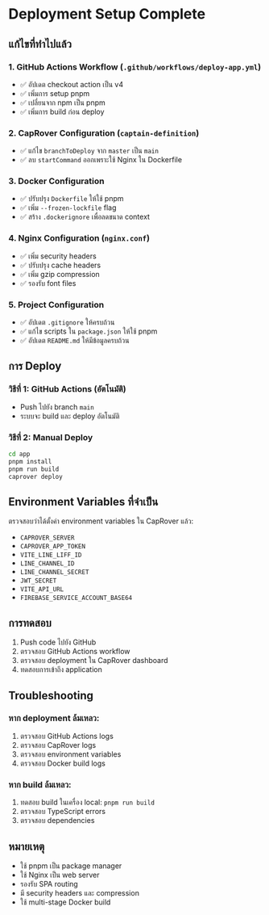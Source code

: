 # Deployment Setup Complete

## แก้ไขที่ทำไปแล้ว

### 1. GitHub Actions Workflow (`.github/workflows/deploy-app.yml`)
- ✅ อัปเดต checkout action เป็น v4
- ✅ เพิ่มการ setup pnpm
- ✅ เปลี่ยนจาก npm เป็น pnpm
- ✅ เพิ่มการ build ก่อน deploy

### 2. CapRover Configuration (`captain-definition`)
- ✅ แก้ไข `branchToDeploy` จาก `master` เป็น `main`
- ✅ ลบ `startCommand` ออกเพราะใช้ Nginx ใน Dockerfile

### 3. Docker Configuration
- ✅ ปรับปรุง `Dockerfile` ให้ใช้ pnpm
- ✅ เพิ่ม `--frozen-lockfile` flag
- ✅ สร้าง `.dockerignore` เพื่อลดขนาด context

### 4. Nginx Configuration (`nginx.conf`)
- ✅ เพิ่ม security headers
- ✅ ปรับปรุง cache headers
- ✅ เพิ่ม gzip compression
- ✅ รองรับ font files

### 5. Project Configuration
- ✅ อัปเดต `.gitignore` ให้ครบถ้วน
- ✅ แก้ไข scripts ใน `package.json` ให้ใช้ pnpm
- ✅ อัปเดต `README.md` ให้มีข้อมูลครบถ้วน

## การ Deploy

### วิธีที่ 1: GitHub Actions (อัตโนมัติ)
- Push ไปยัง branch `main`
- ระบบจะ build และ deploy อัตโนมัติ

### วิธีที่ 2: Manual Deploy
```bash
cd app
pnpm install
pnpm run build
caprover deploy
```

## Environment Variables ที่จำเป็น

ตรวจสอบว่าได้ตั้งค่า environment variables ใน CapRover แล้ว:
- `CAPROVER_SERVER`
- `CAPROVER_APP_TOKEN`
- `VITE_LINE_LIFF_ID`
- `LINE_CHANNEL_ID`
- `LINE_CHANNEL_SECRET`
- `JWT_SECRET`
- `VITE_API_URL`
- `FIREBASE_SERVICE_ACCOUNT_BASE64`

## การทดสอบ

1. Push code ไปยัง GitHub
2. ตรวจสอบ GitHub Actions workflow
3. ตรวจสอบ deployment ใน CapRover dashboard
4. ทดสอบการเข้าถึง application

## Troubleshooting

### หาก deployment ล้มเหลว:
1. ตรวจสอบ GitHub Actions logs
2. ตรวจสอบ CapRover logs
3. ตรวจสอบ environment variables
4. ตรวจสอบ Docker build logs

### หาก build ล้มเหลว:
1. ทดสอบ build ในเครื่อง local: `pnpm run build`
2. ตรวจสอบ TypeScript errors
3. ตรวจสอบ dependencies

## หมายเหตุ

- ใช้ pnpm เป็น package manager
- ใช้ Nginx เป็น web server
- รองรับ SPA routing
- มี security headers และ compression
- ใช้ multi-stage Docker build 